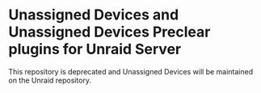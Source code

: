 Unassigned Devices and Unassigned Devices Preclear plugins for Unraid Server
============================================================================

This repository is deprecated and Unassigned Devices will be maintained on the Unraid repository.

